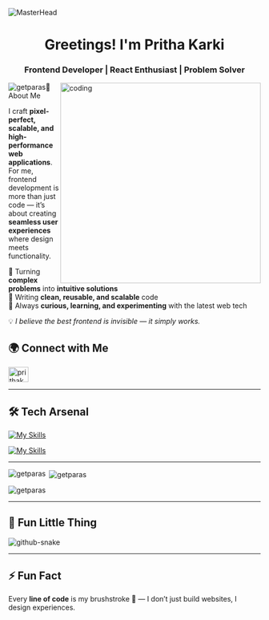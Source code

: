 ![MasterHead](https://user-images.githubusercontent.com/80781196/190216139-7697aa5a-c9a0-4bd6-80bf-3aca76a2e1c8.gif)

<h1 align="center">Greetings! I'm Pritha Karki</h1>
<h3 align="center">Frontend Developer | React Enthusiast | Problem Solver</h3>

<img align="right" width=400 src="https://cdn.dribbble.com/users/1162077/screenshots/3848914/programmer.gif" alt="coding"/>

<p align="left">
  <img src="https://komarev.com/ghpvc/?username=getparas&label=Profile%20views&color=0e75b6&style=flat" alt="getparas" style="z-index: 2;/> 
</p>

---

## 🚀 About Me
I craft **pixel-perfect, scalable, and high-performance web applications**.  
For me, frontend development is more than just code — it’s about creating **seamless user experiences** where design meets functionality.  

🔹 Turning **complex problems** into **intuitive solutions**  
🔹 Writing **clean, reusable, and scalable** code  
🔹 Always **curious, learning, and experimenting** with the latest web tech  

💡 *I believe the best frontend is invisible — it simply works.*

## 🌍 Connect with Me
<p align="left">
  <a href="https://linkedin.com/in/iCoder46" target="blank"><img align="center" src="https://raw.githubusercontent.com/rahuldkjain/github-profile-readme-generator/master/src/images/icons/Social/linked-in-alt.svg" alt="prithakarki" height="30" width="40" /></a>
</p>

---

## 🛠 Tech Arsenal

[![My Skills](https://skillicons.dev/icons?i=js,ts,nextjs,react,nodejs,tailwind,mongodb&theme=light)](https://skillicons.dev#gh-dark-mode-only)

[![My Skills](https://skillicons.dev/icons?i=js,ts,nextjs,react,nodejs,tailwind,mongodb&theme=dark)](https://skillicons.dev#gh-light-mode-only)

---

<p><img align="left" src="https://github-readme-stats.vercel.app/api/top-langs?username=getparas&show_icons=true&locale=en&layout=compact" alt="getparas" /></p>

<p>&nbsp;<img align="center" src="https://github-readme-stats.vercel.app/api?username=getparas&show_icons=true&locale=en" alt="getparas" /></p>

<p><img align="center" src="https://github-readme-streak-stats.herokuapp.com/?user=getparas&" alt="getparas" /></p>

---

## 🐍 Fun Little Thing  

<picture>
  <source media="(prefers-color-scheme: dark)" srcset="https://raw.githubusercontent.com/tobiasmeyhoefer/tobiasmeyhoefer/output/github-snake-dark.svg" />
  <source media="(prefers-color-scheme: light)" srcset="https://raw.githubusercontent.com/tobiasmeyhoefer/tobiasmeyhoefer/output/github-snake.svg" />
  <img alt="github-snake" src="https://raw.githubusercontent.com/tobiasmeyhoefer/tobiasmeyhoefer/output/github-snake.svg" />
</picture>

---

## ⚡ Fun Fact  

Every **line of code** is my brushstroke 🎨 — I don’t just build websites, I design experiences.

